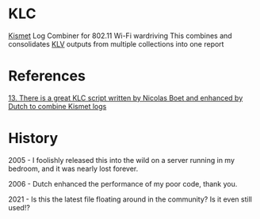 # KLC
[Kismet](https://github.com/kismetwireless/kismet) Log Combiner for 802.11 Wi-Fi wardriving
This combines and consolidates [KLV](http://www.mindflip.org/klv/) outputs from multiple collections into one report

# References

[ 13. There is a great KLC script written by Nicolas Boet and enhanced by Dutch to combine Kismet logs](https://wigle.net/wiki/index.cgi?action=browse&id=Cardinal_Rules_Of_Wardriving_FAQ&revision=50)

# History
2005 - I foolishly released this into the wild on a server running in my bedroom, and it was nearly lost forever.

2006 - Dutch enhanced the performance of my poor code, thank you.

2021 - Is this the latest file floating around in the community? Is it even still used!?
